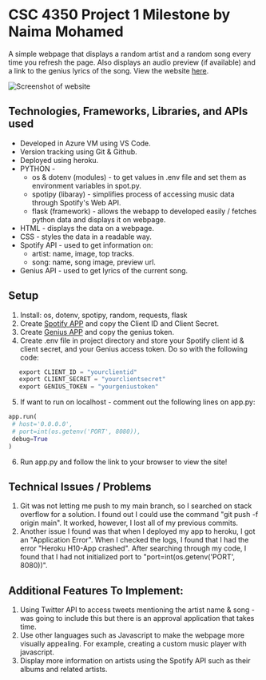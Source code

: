 # CSC 4350 Project 1 Milestone by Naima Mohamed 
A simple webpage that displays a random artist and a random song every time you refresh the page.
Also displays an audio preview (if available) and a link to the genius lyrics of the song.
View the website [here](https://naimsproj1m1.herokuapp.com/ "website link").
 
![Screenshot of website](https://github.com/csc4350-f21/project1-nmohamed6/blob/main/static/project1pg.png "Screenshot of website")

## Technologies, Frameworks, Libraries, and APIs used
* Developed in Azure VM using VS Code. 
* Version tracking using Git & Github.
* Deployed using heroku.
* PYTHON - 
  * os & dotenv (modules) - to get values in .env file and set them as environment variables in spot.py.
  * spotipy (libaray) - simplifies process of accessing music data through Spotify's Web API.
  * flask (framework) - allows the webapp to developed easily / fetches python data and displays it on webpage.
* HTML - displays the data on a webpage.
* CSS - styles the data in a readable way.
* Spotify API - used to get information on: 
   *  artist: name, image, top tracks.
   *  song: name, song image, preview url.
* Genius API - used to get lyrics of the current song.
 
 
## Setup
1. Install: os, dotenv, spotipy, random, requests, flask
2. Create [Spotify APP](https://developer.spotify.com/documentation/web-api/ "Spotify API") and copy the Client ID and Client Secret.
3. Create [Genius APP](https://docs.genius.com/ "Genius API") and copy the genius token.
4. Create .env file in project directory and store your Spotify client id & client secret, and your Genius access token. Do so with the following code:
  ```python
     export CLIENT_ID = "yourclientid"
     export CLIENT_SECRET = "yourclientsecret"
     export GENIUS_TOKEN = "yourgeniustoken"
   ```
 5. If want to run on localhost - comment out the following lines on app.py:
   ```python
   app.run(
    # host='0.0.0.0',
    # port=int(os.getenv('PORT', 8080)),
    debug=True
   )
   ```
  6. Run app.py and follow the link to your browser to view the site!



## Technical Issues / Problems
1. Git was not letting me push to my main branch, so I searched on stack overflow for a solution. I found out I could use the command "git push -f origin main". It worked, however, I lost all of my previous commits.
2. Another issue I found was that when I deployed my app to heroku, I got an "Application Error". When I checked the logs, I found that I had the error "Heroku H10-App crashed". After searching through my code, I found that I had not initialized port to "port=int(os.getenv('PORT', 8080))".

## Additional Features To Implement:
1. Using Twitter API to access tweets mentioning the artist name & song - was going to include this but there is an approval application that takes time.
2. Use other languages such as Javascript to make the webpage more visually appealing. For example, creating a custom music player with javascript.
3. Display more information on artists using the Spotify API such as their albums and related artists.



